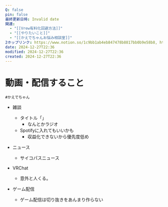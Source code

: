 ```yaml
---
Q: false
pin: false
最終更新日時: Invalid date
関連:
  - "[[Vrew有料化回避方法]]"
  - "[[やりたいこと]]"
  - "[[かえでちゃんお悩み相談室]]"
2ホップリンク: https://www.notion.so/1c9bb1ab4eb847478b8817bb0b9e58b8, https://www.notion.so/f5b83dc9df9040c9ad75ed14c500bc8a,https://www.notion.so/5924a2c809ec4bfba04491070155e0c0, https://www.notion.so/e9c6d9cbed064a1ea1aada9af073693f, https://www.notion.so/f5b83dc9df9040c9ad75ed14c500bc8a,https://www.notion.so/f5b83dc9df9040c9ad75ed14c500bc8a
date: 2024-12-27T22:36
modified: 2024-12-27T22:36
created: 2024-12-27T22:36
---
```

# 動画・配信すること

`#かえでちゃん`

- 雑談
    - タイトル「」
        - なんとかラジオ
    - Spotifyに入れてもいいかも
        - 収益化できないから優先度低め
- ニュース
    - サイコパスニュース
- VRChat
    - 意外と人くる。
    
- ゲーム配信
    - ゲーム配信は切り抜きをあんまり作らない